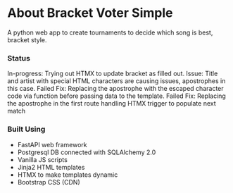 # About Bracket Voter Simple
A python web app to create tournaments to decide which song is best, bracket style.

### Status
In-progress: Trying out HTMX to update bracket as filled out. 
Issue:  Title and artist with special HTML characters are causing issues, apostrophes in this case. 
Failed Fix: Replacing the apostrophe with the escaped character code via function before passing data to the template.
Failed Fix: Replacing the apostrophe in the first route handling HTMX trigger to populate next match

### Built Using
- FastAPI web framework
- Postgresql DB connected with SQLAlchemy 2.0
- Vanilla JS scripts
- Jinja2 HTML templates
- HTMX to make templates dynamic
- Bootstrap CSS (CDN)